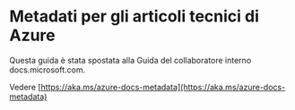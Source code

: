 

# <a name="metadata-for-azure-technical-articles"></a>Metadati per gli articoli tecnici di Azure

Questa guida è stata spostata alla Guida del collaboratore interno docs.microsoft.com.

Vedere [https://aka.ms/azure-docs-metadata](https://aka.ms/azure-docs-metadata)